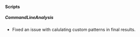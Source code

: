 
#### Scripts

##### CommandLineAnalysis

- Fixed an issue with calulating custom patterns in final results.
